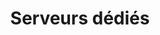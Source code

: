 ---
title: Serveurs dédiés
slug: dedicated
excerpt: Utiliser les serveurs dédiés OVH
sections: Pour bien démarrer, SSH et clé SSH, RAID & disques, Réseau & IP, Diagnostic et mode Rescue, , Utilisation avancée, Divers
---